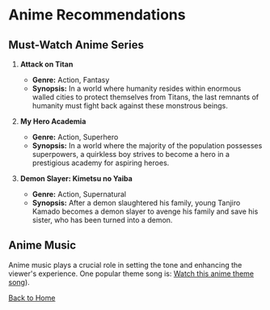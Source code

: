 # Anime Recommendations

## Must-Watch Anime Series
1. **Attack on Titan**
   - **Genre:** Action, Fantasy
   - **Synopsis:** In a world where humanity resides within enormous walled cities to protect themselves from Titans, the last remnants of humanity must fight back against these monstrous beings.

2. **My Hero Academia**
   - **Genre:** Action, Superhero
   - **Synopsis:** In a world where the majority of the population possesses superpowers, a quirkless boy strives to become a hero in a prestigious academy for aspiring heroes.

3. **Demon Slayer: Kimetsu no Yaiba**
   - **Genre:** Action, Supernatural
   - **Synopsis:** After a demon slaughtered his family, young Tanjiro Kamado becomes a demon slayer to avenge his family and save his sister, who has been turned into a demon.

## Anime Music
Anime music plays a crucial role in setting the tone and enhancing the viewer's experience. 
One popular theme song is:
[Watch this anime theme song](https://www.youtube.com/watch?v=iu_0kOfMGD0)).


[Back to Home](README.md)

